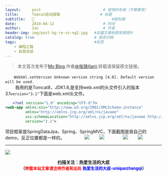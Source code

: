 ```yaml
---
layout:     post             				# 使用的布局（不需要改）
title:      Tomcat启动报错          		# 标题 
subtitle:   🙈 					  				#副标题
date:       2018-04-12  					# 时间
author:     Ian                  			# 作者
header-img: img/post-bg-re-vs-ng2.jpg	#这篇文章标题背景图片
catalog: true                        	# 是否归档
tags:                              		#标签
    - 编程之路
    - 自我总结
---
```


> 本文首次发布于[My Blog](http://uniquezhangqi.top),作者[@张琦(Ian)](http://uniquezhangqi.top/about/),转载请保留原文链接。


　　`WebXml.setVersion Unknown version string [4.0]. Default version will be used.`<br>
　　
我用的是Tomcat8，JDK1.8,是支持web.xml的头文件引入的版本3.1`version="3.1"`下面是web.xml头文件。

``` xml
　　<?xml version="1.0" encoding="UTF-8"?>
<web-app xmlns:xsi="http://www.w3.org/2001/XMLSchema-instance"
         xmlns="http://xmlns.jcp.org/xml/ns/javaee"
         xsi:schemaLocation="http://xmlns.jcp.org/xml/ns/javaee http://xmlns.jcp.org/xml/ns/javaee/web-app_3_1.xsd"
         version="3.1">
```

项目框架是SpringDataJpa、Spring、SpringMVC，下面截图是我自己的demo，反正位置都是一样的。
　　
　　![](https://ws4.sinaimg.cn/large/006tNc79gy1fqbc05x2e9j31ba0li3yy.jpg)
　　![](https://ws3.sinaimg.cn/large/006tNc79gy1fqbc04wmaxj31kw0f0dgk.jpg)
　　　　![](https://ws2.sinaimg.cn/large/006tNc79gy1fqbc4vz7mrj31da14m754.jpg)
　　![](https://ws1.sinaimg.cn/large/006tNc79gy1fqbc4wxxqvj30no0wa0ti.jpg)

***


![](https://ws3.sinaimg.cn/large/006tKfTcgy1fqj5aochgoj309k09kmwz.jpg)
<b><center>扫描关注：热爱生活的大叔</center>
<b><center><font size="2">（<font size="2" color="#FF0000">转载本站文章请注明作者和出处</font> <font size="2" color="#0000FF">热爱生活的大叔-uniquezhangqi</font><font size="2">）</font>